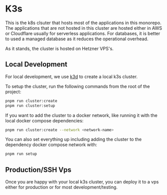 # K3s

This is the k8s clsuter that hosts most of the applications in this monorepo. The applications that
are not hosted in this cluster are hosted either in AWS or Cloudflare usually for serverless
applications. For databases, it is better to used a managed database as it reduces the operational
overhead.

As it stands, the cluster is hosted on Hetzner VPS's.

## Local Development

For local development, we use [k3d](https://k3d.io/) to create a local k3s cluster.

To setup the cluster, run the following commands from the root of the project:

```sh
pnpm run cluster:create
pnpm run cluster:setup
```

If you want to add the cluster to a docker network, like running it with the local docker compose
dependencies:

```sh
pnpm run cluster:create --network <network-name>
```

You can also set everything up including adding the cluster to the dependency docker compose network
with:

```sh
pnpm run setup
```

## Production/SSH Vps

Once you are happy with your local k3s cluster, you can deploy it to a vps either for production or
for most development/testing.
